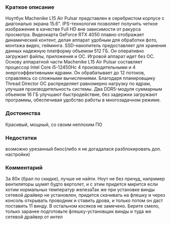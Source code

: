 ### **Краткое описание**
Ноутбук Machenike L15 Air Pulsar представлен в серебристом корпусе с диагональю экрана 15.6". IPS-технология позволяет получить четкое изображение в качестве Full HD вне зависимости от ракурса просмотра. Видеокарта GeForce RTX 4050 плавно отображает динамический контент, делая аппарат удобным для обработки фото, монтажа видео, гейминга. SSD-накопитель предоставляет для хранения данных надежную платформу объемом 512 ГБ. Он оперативно загружает файлы, приложения и ОС. Игровой аппарат идет без ОС.  Основу аппаратной части Machenike L15 Air Pulsar составляет процессор Intel Core i5-12450Hс 4 производительными и 4 энергоэффективными ядрами. Он обрабатывает до 12 потоков, справляясь со сложными вычислениями. Благодаря планировщику Thread Director ОС распределяет равномерно нагрузку по ядрам, улучшая производительность системы. Два DDR5-модуля суммарным объемом 16 ГБ улучшают быстродействие, без задержки загружают программы, обеспечивая удобство работы в многозадачном режиме.

### **Достоинства**
Красивый, мощный, со своим неплохим ПО

### **Недостатки**
возможно урезанный биос(либо я не догадалася разблокировать доп. настройки)

### **Комментарий**
За 80к (брал по скидке), лучше не найти. Ноут не без причуд, например вентиляторы шумят будто вертолет, и с этим придется мирится если хотим нормальных температур железаТак же при установке винды сетевой драйвер не установлен, придется скачивать на флешку и через консоль открывать проводник и ставить дрова, и только потом он даст поставить 11 винду. В остальном косяков не замечено. Берите смело, только заранее подготовьте флешку-установщик винды и туда же сетевой драйвер от интел
